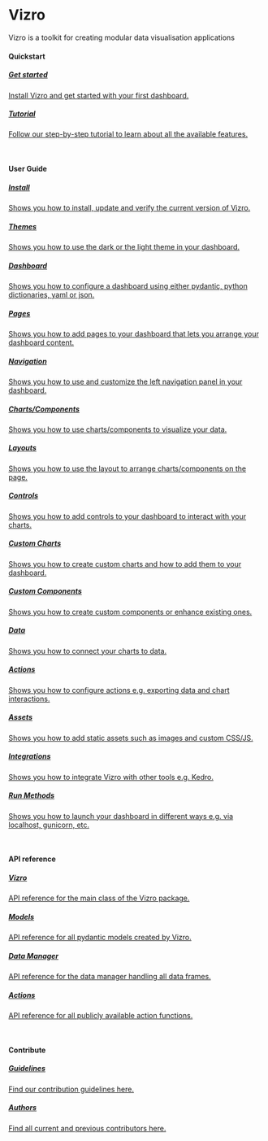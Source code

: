 # Vizro

Vizro is a toolkit for creating modular data visualisation applications

#### Quickstart
<div class="card-section-wrapper" style="display: block;">
<div class="responsive-grid">
<a class="card-wrapper" href="/vizro/pages/tutorials/first_dashboard/">
  <div class="card">
    <div class="card-content">
      <h5>Get started</h5>
      <p>
        Install Vizro and get started with your first dashboard.
      </p>
    </div>
  </div>
</a>

<a class="card-wrapper" href="/vizro/pages/tutorials/explore_components/">
  <div class="card">
    <div class="card-content">
      <h5>Tutorial</h5>
      <p>
        Follow our step-by-step tutorial to learn about all the available features.
      </p>
    </div>
  </div>
</a>

</div>
</div>
<br>

#### User Guide
<div class="card-section-wrapper" style="display: block;">
<div class="responsive-grid">
<a class="card-wrapper" href="/vizro/pages/user_guides/install/">
  <div class="card">
    <div class="card-content">
      <h5>Install</h5>
      <p>
        Shows you how to install, update and verify the current version of Vizro.
      </p>
    </div>
  </div>
</a>

<a class="card-wrapper" href="/vizro/pages/user_guides/themes/">
  <div class="card">
    <div class="card-content">
      <h5>Themes</h5>
      <p>
        Shows you how to use the dark or the light theme in your dashboard.
      </p>
    </div>
  </div>
</a>

<a class="card-wrapper" href="/vizro/pages/user_guides/dashboard/">
  <div class="card">
    <div class="card-content">
      <h5>Dashboard</h5>
      <p>
        Shows you how to configure a dashboard using either pydantic, python dictionaries, yaml or json.
      </p>
    </div>
  </div>
</a>

<a class="card-wrapper" href="/vizro/pages/user_guides/pages/">
  <div class="card">
    <div class="card-content">
      <h5>Pages</h5>
      <p>
        Shows you how to add pages to your dashboard that lets you arrange your dashboard content.
      </p>
    </div>
  </div>
</a>

<a class="card-wrapper" href="/vizro/pages/user_guides/navigation/">
  <div class="card">
    <div class="card-content">
      <h5>Navigation</h5>
      <p>
        Shows you how to use and customize the left navigation panel in your dashboard.
      </p>
    </div>
  </div>
</a>


<a class="card-wrapper" href="/vizro/pages/user_guides/components/">
  <div class="card">
    <div class="card-content">
      <h5>Charts/Components</h5>
      <p>
        Shows you how to use charts/components to visualize your data.
      </p>
    </div>
  </div>
</a>

<a class="card-wrapper" href="/vizro/pages/user_guides/layouts/">
  <div class="card">
    <div class="card-content">
      <h5>Layouts</h5>
      <p>
        Shows you how to use the layout to arrange charts/components on the page.
      </p>
    </div>
  </div>
</a>

<a class="card-wrapper" href="/vizro/pages/user_guides/control/">
  <div class="card">
    <div class="card-content">
      <h5>Controls</h5>
      <p>
        Shows you how to add controls to your dashboard to interact with your charts.
      </p>
    </div>
  </div>
</a>

<a class="card-wrapper" href="/vizro/pages/user_guides/custom_charts/">
  <div class="card">
    <div class="card-content">
      <h5>Custom Charts</h5>
      <p>
        Shows you how to create custom charts and how to add them to your dashboard.
      </p>
    </div>
  </div>
</a>

<a class="card-wrapper" href="/vizro/pages/user_guides/custom_components/">
  <div class="card">
    <div class="card-content">
      <h5>Custom Components</h5>
      <p>
        Shows you how to create custom components or enhance existing ones.
      </p>
    </div>
  </div>
</a>

<a class="card-wrapper" href="/vizro/pages/user_guides/data/">
  <div class="card">
    <div class="card-content">
      <h5>Data</h5>
      <p>
        Shows you how to connect your charts to data.
      </p>
    </div>
  </div>
</a>

<a class="card-wrapper" href="/vizro/pages/user_guides/actions/">
  <div class="card">
    <div class="card-content">
      <h5>Actions</h5>
      <p>
        Shows you how to configure actions e.g. exporting data and chart interactions.
      </p>
    </div>
  </div>
</a>

<a class="card-wrapper" href="/vizro/pages/user_guides/assets/">
  <div class="card">
    <div class="card-content">
      <h5>Assets</h5>
      <p>
        Shows you how to add static assets such as images and custom CSS/JS.
    </div>
  </div>
</a>

<a class="card-wrapper" href="/vizro/pages/user_guides/integration/">
  <div class="card">
    <div class="card-content">
      <h5>Integrations</h5>
      <p>
        Shows you how to integrate Vizro with other tools e.g. Kedro.
      </p>
    </div>
  </div>
</a>

<a class="card-wrapper" href="/vizro/pages/user_guides/run/">
  <div class="card">
    <div class="card-content">
      <h5>Run Methods</h5>
      <p>
        Shows you how to launch your dashboard in different ways e.g. via localhost, gunicorn, etc.
      </p>
    </div>
  </div>
</a>
</div>
</div>
<br>

#### API reference
<div class="card-section-wrapper" style="display: block;">
<div class="responsive-grid">
<a class="card-wrapper" href="/vizro/pages/API_reference/vizro/">
  <div class="card">
    <div class="card-content">
      <h5>Vizro</h5>
      <p>
        API reference for the main class of the Vizro package.
      </p>
    </div>
  </div>
</a>

<a class="card-wrapper" href="/vizro/pages/API_reference/models/">
  <div class="card">
    <div class="card-content">
      <h5>Models</h5>
      <p>
        API reference for all pydantic models created by Vizro.
      </p>
    </div>
  </div>
</a>


<a class="card-wrapper" href="/vizro/pages/API_reference/manager/">
  <div class="card">
    <div class="card-content">
      <h5>Data Manager</h5>
      <p>
        API reference for the data manager handling all data frames.
      </p>
    </div>
  </div>
</a>


<a class="card-wrapper" href="/vizro/pages/API_reference/actions/">
  <div class="card">
    <div class="card-content">
      <h5>Actions</h5>
      <p>
        API reference for all publicly available action functions.
      </p>
    </div>
  </div>
</a>

</div>
</div>
<br>

#### Contribute
<div class="card-section-wrapper" style="display: block;">
<div class="responsive-grid">
<a class="card-wrapper" href="/vizro/pages/development/contributing/">
  <div class="card">
    <div class="card-content">
      <h5>Guidelines</h5>
      <p>
        Find our contribution guidelines here.
      </p>
    </div>
  </div>
</a>

<a class="card-wrapper" href="/vizro/pages/development/authors/">
  <div class="card">
    <div class="card-content">
      <h5>Authors</h5>
      <p>
        Find all current and previous contributors here.
      </p>
    </div>
  </div>
</a>

</div>
</div>
<br>
